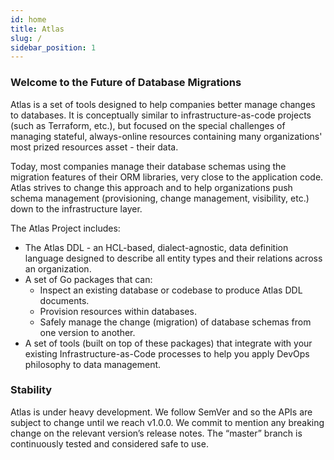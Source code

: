 ```yaml
---
id: home
title: Atlas
slug: /
sidebar_position: 1
---
```


### Welcome to the Future of Database Migrations
Atlas is a set of tools designed to help companies better manage changes to databases.
It is conceptually similar to infrastructure-as-code projects (such as Terraform, etc.),
but focused on the special challenges of managing stateful, always-online resources
containing many organizations' most prized resources asset - their data.

Today, most companies manage their database schemas using the migration features of
their ORM libraries, very close to the application code. Atlas strives to change this
approach and to help organizations push schema management (provisioning, change management,
visibility, etc.) down to the infrastructure layer.

The Atlas Project includes:
* The Atlas DDL - an HCL-based, dialect-agnostic, data definition language designed to
  describe all entity types and their relations across an organization.
* A set of Go packages that can:
    * Inspect an existing database or codebase to produce Atlas DDL documents.
    * Provision resources within databases.
    * Safely manage the change (migration) of database schemas from one version to another.
* A set of tools (built on top of these packages) that integrate with your existing
  Infrastructure-as-Code processes to help you apply DevOps philosophy to data management.

### Stability
Atlas is under heavy development.  We follow SemVer and so the APIs are subject to change until we reach v1.0.0.  We commit to mention any breaking change on the relevant version’s release notes. The “master” branch is continuously tested and considered safe to use.
